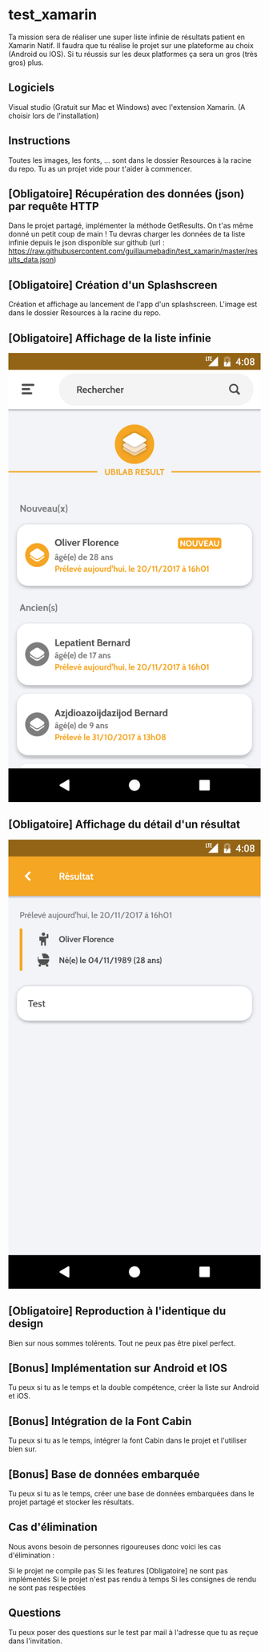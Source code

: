 # test_xamarin

Ta mission sera de réaliser une super liste infinie de résultats patient en Xamarin Natif. 
Il faudra que tu réalise le projet sur une plateforme au choix (Android ou IOS). 
Si tu réussis sur les deux platformes ça sera un gros (très gros) plus.

## Logiciels 

Visual studio (Gratuit sur Mac et Windows) avec l'extension Xamarin. (A choisir lors de l'installation)

## Instructions

Toutes les images, les fonts, ... sont dans le dossier Resources à la racine du repo.
Tu as un projet vide pour t'aider à commencer. 

## [Obligatoire] Récupération des données (json) par requête HTTP

Dans le projet partagé, implémenter la méthode GetResults. On t'as même donné un petit coup de main !
Tu devras charger les données de ta liste infinie depuis le json disponible sur github (url : https://raw.githubusercontent.com/guillaumebadin/test_xamarin/master/results_data.json)

## [Obligatoire] Création d'un Splashscreen

Création et affichage au lancement de l'app d'un splashscreen. L'image est dans le dossier Resources à la racine du repo.

## [Obligatoire] Affichage de la liste infinie

![alt text](Screenshot_liste.png)

## [Obligatoire] Affichage du détail d'un résultat

![alt text](Screenshot_detail.png)

## [Obligatoire] Reproduction à l'identique du design

Bien sur nous sommes tolérents. Tout ne peux pas être pixel perfect.

## [Bonus] Implémentation sur Android et IOS

Tu peux si tu as le temps et la double compétence, créer la liste sur Android et iOS.

## [Bonus] Intégration de la Font Cabin

Tu peux si tu as le temps, intégrer la font Cabin dans le projet et l'utiliser bien sur.

## [Bonus] Base de données embarquée

Tu peux si tu as le temps, créer une base de données embarquées dans le projet partagé et stocker les résultats.

## Cas d'élimination

Nous avons besoin de personnes rigoureuses donc voici les cas d'élimination :

Si le projet ne compile pas
Si les features [Obligatoire] ne sont pas implémentés
Si le projet n'est pas rendu à temps
Si les consignes de rendu ne sont pas respectées

## Questions

Tu peux poser des questions sur le test par mail à l'adresse que tu as reçue dans l'invitation.
